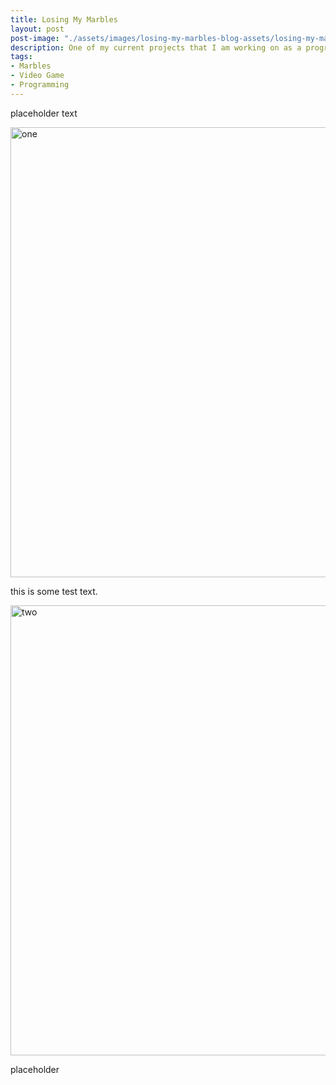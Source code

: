 ```yaml
---
title: Losing My Marbles
layout: post
post-image: "./assets/images/losing-my-marbles-blog-assets/losing-my-marbles-project-thumnail.png"
description: One of my current projects that I am working on as a programmer on a team.
tags:
- Marbles
- Video Game
- Programming
---
```


placeholder text

<img src="{{site.url}}{{site.baseurl}}/assets/images/losing-my-marbles-blog-assets/losing-my-marbles-gameplay.gif" width="1280" height="720" alt="one">

this is some test text.

<img src="{{site.url}}{{site.baseurl}}/assets/images/losing-my-marbles-blog-assets/losing-my-marble-blueprints.gif" width="1280" height="720" alt="two">

placeholder
